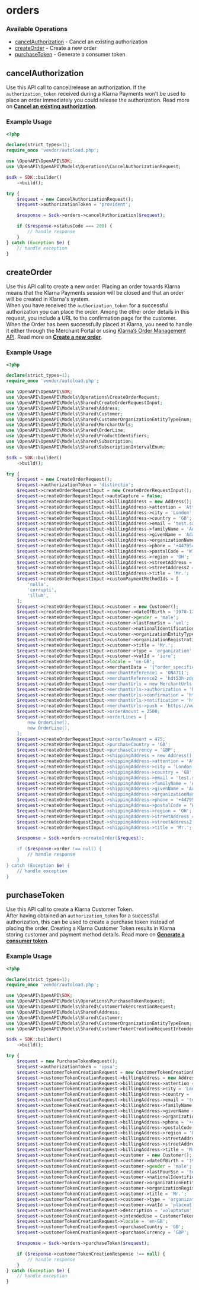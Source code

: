 # orders

### Available Operations

* [cancelAuthorization](#cancelauthorization) - Cancel an existing authorization
* [createOrder](#createorder) - Create a new order
* [purchaseToken](#purchasetoken) - Generate a consumer token

## cancelAuthorization

Use this API call to cancel/release an authorization. If the `authorization_token` received during a Klarna Payments won’t be used to place an order immediately you could release the authorization.
Read more on **[Cancel an existing authorization](https://docs.klarna.com/klarna-payments/other-actions/cancel-an-authorization/)**.

### Example Usage

```php
<?php

declare(strict_types=1);
require_once 'vendor/autoload.php';

use \OpenAPI\OpenAPI\SDK;
use \OpenAPI\OpenAPI\Models\Operations\CancelAuthorizationRequest;

$sdk = SDK::builder()
    ->build();

try {
    $request = new CancelAuthorizationRequest();
    $request->authorizationToken = 'provident';

    $response = $sdk->orders->cancelAuthorization($request);

    if ($response->statusCode === 200) {
        // handle response
    }
} catch (Exception $e) {
    // handle exception
}
```

## createOrder

Use this API call to create a new order. Placing an order towards Klarna means that the Klarna Payments session will be closed and that an order will be created in Klarna's system.<br/>When you have received the `authorization_token` for a successful authorization you can place the order. Among the other order details in this request, you include a URL to the confirmation page for the customer.<br/>When the Order has been successfully placed at Klarna, you need to handle it either through the Merchant Portal or using [Klarna’s Order Management API](#order-management-api).
Read more on **[Create a new order](https://docs.klarna.com/klarna-payments/integrate-with-klarna-payments/step-3-create-an-order/)**.

### Example Usage

```php
<?php

declare(strict_types=1);
require_once 'vendor/autoload.php';

use \OpenAPI\OpenAPI\SDK;
use \OpenAPI\OpenAPI\Models\Operations\CreateOrderRequest;
use \OpenAPI\OpenAPI\Models\Shared\CreateOrderRequestInput;
use \OpenAPI\OpenAPI\Models\Shared\Address;
use \OpenAPI\OpenAPI\Models\Shared\Customer;
use \OpenAPI\OpenAPI\Models\Shared\CustomerOrganizationEntityTypeEnum;
use \OpenAPI\OpenAPI\Models\Shared\MerchantUrls;
use \OpenAPI\OpenAPI\Models\Shared\OrderLine;
use \OpenAPI\OpenAPI\Models\Shared\ProductIdentifiers;
use \OpenAPI\OpenAPI\Models\Shared\Subscription;
use \OpenAPI\OpenAPI\Models\Shared\SubscriptionIntervalEnum;

$sdk = SDK::builder()
    ->build();

try {
    $request = new CreateOrderRequest();
    $request->authorizationToken = 'distinctio';
    $request->createOrderRequestInput = new CreateOrderRequestInput();
    $request->createOrderRequestInput->autoCapture = false;
    $request->createOrderRequestInput->billingAddress = new Address();
    $request->createOrderRequestInput->billingAddress->attention = 'Attn';
    $request->createOrderRequestInput->billingAddress->city = 'London';
    $request->createOrderRequestInput->billingAddress->country = 'GB';
    $request->createOrderRequestInput->billingAddress->email = 'test.sam@test.com';
    $request->createOrderRequestInput->billingAddress->familyName = 'Andersson';
    $request->createOrderRequestInput->billingAddress->givenName = 'Adam';
    $request->createOrderRequestInput->billingAddress->organizationName = 'quibusdam';
    $request->createOrderRequestInput->billingAddress->phone = '+44795465131';
    $request->createOrderRequestInput->billingAddress->postalCode = 'W1G 0PW';
    $request->createOrderRequestInput->billingAddress->region = 'OH';
    $request->createOrderRequestInput->billingAddress->streetAddress = '33 Cavendish Square';
    $request->createOrderRequestInput->billingAddress->streetAddress2 = 'Floor 22 / Flat 2';
    $request->createOrderRequestInput->billingAddress->title = 'Mr.';
    $request->createOrderRequestInput->customPaymentMethodIds = [
        'nulla',
        'corrupti',
        'illum',
    ];
    $request->createOrderRequestInput->customer = new Customer();
    $request->createOrderRequestInput->customer->dateOfBirth = '1978-12-31';
    $request->createOrderRequestInput->customer->gender = 'male';
    $request->createOrderRequestInput->customer->lastFourSsn = 'vel';
    $request->createOrderRequestInput->customer->nationalIdentificationNumber = 'error';
    $request->createOrderRequestInput->customer->organizationEntityType = CustomerOrganizationEntityTypeEnum::SOLE_TRADER;
    $request->createOrderRequestInput->customer->organizationRegistrationId = 'suscipit';
    $request->createOrderRequestInput->customer->title = 'Mr.';
    $request->createOrderRequestInput->customer->type = 'organization';
    $request->createOrderRequestInput->customer->vatId = 'iure';
    $request->createOrderRequestInput->locale = 'en-GB';
    $request->createOrderRequestInput->merchantData = '{"order_specific":[{"substore":"Women's Fashion","product_name":"Women Sweatshirt"}]}';
    $request->createOrderRequestInput->merchantReference1 = 'ON4711';
    $request->createOrderRequestInput->merchantReference2 = 'hdt53h-zdgg6-hdaff2';
    $request->createOrderRequestInput->merchantUrls = new MerchantUrls();
    $request->createOrderRequestInput->merchantUrls->authorization = 'https://www.example-url.com/authorization';
    $request->createOrderRequestInput->merchantUrls->confirmation = 'https://www.example-url.com/confirmation';
    $request->createOrderRequestInput->merchantUrls->notification = 'https://www.example-url.com/notification';
    $request->createOrderRequestInput->merchantUrls->push = 'https://www.example-url.com/push';
    $request->createOrderRequestInput->orderAmount = 2500;
    $request->createOrderRequestInput->orderLines = [
        new OrderLine(),
        new OrderLine(),
    ];
    $request->createOrderRequestInput->orderTaxAmount = 475;
    $request->createOrderRequestInput->purchaseCountry = 'GB';
    $request->createOrderRequestInput->purchaseCurrency = 'GBP';
    $request->createOrderRequestInput->shippingAddress = new Address();
    $request->createOrderRequestInput->shippingAddress->attention = 'Attn';
    $request->createOrderRequestInput->shippingAddress->city = 'London';
    $request->createOrderRequestInput->shippingAddress->country = 'GB';
    $request->createOrderRequestInput->shippingAddress->email = 'test.sam@test.com';
    $request->createOrderRequestInput->shippingAddress->familyName = 'Andersson';
    $request->createOrderRequestInput->shippingAddress->givenName = 'Adam';
    $request->createOrderRequestInput->shippingAddress->organizationName = 'debitis';
    $request->createOrderRequestInput->shippingAddress->phone = '+44795465131';
    $request->createOrderRequestInput->shippingAddress->postalCode = 'W1G 0PW';
    $request->createOrderRequestInput->shippingAddress->region = 'OH';
    $request->createOrderRequestInput->shippingAddress->streetAddress = '33 Cavendish Square';
    $request->createOrderRequestInput->shippingAddress->streetAddress2 = 'Floor 22 / Flat 2';
    $request->createOrderRequestInput->shippingAddress->title = 'Mr.';

    $response = $sdk->orders->createOrder($request);

    if ($response->order !== null) {
        // handle response
    }
} catch (Exception $e) {
    // handle exception
}
```

## purchaseToken

Use this API call to create a Klarna Customer Token.<br/>After having obtained an `authorization_token` for a successful authorization, this can be used to create a purchase token instead of placing the order. Creating a Klarna Customer Token results in Klarna storing customer and payment method details.
Read more on **[Generate a consumer token](https://docs.klarna.com/klarna-payments/in-depth-knowledge/customer-token/)**.

### Example Usage

```php
<?php

declare(strict_types=1);
require_once 'vendor/autoload.php';

use \OpenAPI\OpenAPI\SDK;
use \OpenAPI\OpenAPI\Models\Operations\PurchaseTokenRequest;
use \OpenAPI\OpenAPI\Models\Shared\CustomerTokenCreationRequest;
use \OpenAPI\OpenAPI\Models\Shared\Address;
use \OpenAPI\OpenAPI\Models\Shared\Customer;
use \OpenAPI\OpenAPI\Models\Shared\CustomerOrganizationEntityTypeEnum;
use \OpenAPI\OpenAPI\Models\Shared\CustomerTokenCreationRequestIntendedUseEnum;

$sdk = SDK::builder()
    ->build();

try {
    $request = new PurchaseTokenRequest();
    $request->authorizationToken = 'ipsa';
    $request->customerTokenCreationRequest = new CustomerTokenCreationRequest();
    $request->customerTokenCreationRequest->billingAddress = new Address();
    $request->customerTokenCreationRequest->billingAddress->attention = 'Attn';
    $request->customerTokenCreationRequest->billingAddress->city = 'London';
    $request->customerTokenCreationRequest->billingAddress->country = 'GB';
    $request->customerTokenCreationRequest->billingAddress->email = 'test.sam@test.com';
    $request->customerTokenCreationRequest->billingAddress->familyName = 'Andersson';
    $request->customerTokenCreationRequest->billingAddress->givenName = 'Adam';
    $request->customerTokenCreationRequest->billingAddress->organizationName = 'delectus';
    $request->customerTokenCreationRequest->billingAddress->phone = '+44795465131';
    $request->customerTokenCreationRequest->billingAddress->postalCode = 'W1G 0PW';
    $request->customerTokenCreationRequest->billingAddress->region = 'OH';
    $request->customerTokenCreationRequest->billingAddress->streetAddress = '33 Cavendish Square';
    $request->customerTokenCreationRequest->billingAddress->streetAddress2 = 'Floor 22 / Flat 2';
    $request->customerTokenCreationRequest->billingAddress->title = 'Mr.';
    $request->customerTokenCreationRequest->customer = new Customer();
    $request->customerTokenCreationRequest->customer->dateOfBirth = '1978-12-31';
    $request->customerTokenCreationRequest->customer->gender = 'male';
    $request->customerTokenCreationRequest->customer->lastFourSsn = 'tempora';
    $request->customerTokenCreationRequest->customer->nationalIdentificationNumber = 'suscipit';
    $request->customerTokenCreationRequest->customer->organizationEntityType = CustomerOrganizationEntityTypeEnum::GENERAL_PARTNERSHIP;
    $request->customerTokenCreationRequest->customer->organizationRegistrationId = 'minus';
    $request->customerTokenCreationRequest->customer->title = 'Mr.';
    $request->customerTokenCreationRequest->customer->type = 'organization';
    $request->customerTokenCreationRequest->customer->vatId = 'placeat';
    $request->customerTokenCreationRequest->description = 'voluptatum';
    $request->customerTokenCreationRequest->intendedUse = CustomerTokenCreationRequestIntendedUseEnum::SUBSCRIPTION;
    $request->customerTokenCreationRequest->locale = 'en-GB';
    $request->customerTokenCreationRequest->purchaseCountry = 'GB';
    $request->customerTokenCreationRequest->purchaseCurrency = 'GBP';

    $response = $sdk->orders->purchaseToken($request);

    if ($response->customerTokenCreationResponse !== null) {
        // handle response
    }
} catch (Exception $e) {
    // handle exception
}
```
